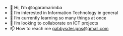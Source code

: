 - 👋 Hi, I’m @ogaramarimba
- 👀 I’m interested in Information Technology in general 
- 🌱 I’m currently learning so many things at once 
- 💞️ I’m looking to collaborate on ICT projects 
- 📫 How to reach me gabbysdesigns@gmail.com

<!---
ogaramarimba/ogaramarimba is a ✨ special ✨ repository because its `README.md` (this file) appears on your GitHub profile.
You can click the Preview link to take a look at your changes.
--->
